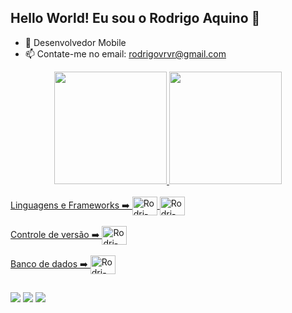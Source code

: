 ## Hello World! Eu sou o Rodrigo Aquino 👋

- 📱 Desenvolvedor Mobile
- 📫 Contate-me no email: rodrigovrvr@gmail.com

<div align="center">
  <a href="https://github.com/Rodrigo-Aquino">
  <img height="180em" src="https://github-readme-stats.vercel.app/api?username=Rodrigo-Aquino&show_icons=true&theme=dark&include_all_commits=true&count_private=true"/>
  <img height="180em" src="https://github-readme-stats.vercel.app/api/top-langs/?username=Rodrigo-Aquino&layout=compact&langs_count=7&theme=dark"/>
</div>
  
  
  <div style="display: inline_block"><br>
  Linguagens e Frameworks ➡️
  <img align="center" alt="Rodri-Dart" height="30" width="40" src="https://cdn.jsdelivr.net/gh/devicons/devicon/icons/dart/dart-original.svg" />
  <img align="center" alt="Rodri-Flutter" height="30" width="40" src="https://cdn.jsdelivr.net/gh/devicons/devicon/icons/flutter/flutter-original.svg" />
  </div>
  
  <div style="display: inline_block"><br>
  Controle de versão ➡️
  <img align="center" alt="Rodri-Git" height="30" width="40" src="https://cdn.jsdelivr.net/gh/devicons/devicon/icons/git/git-original.svg" />
  </div>
  
  <div style="display: inline_block"><br>
  Banco de dados ➡️
  <img align="center" alt="Rodri-Firebase" height="30" width="40" src="https://cdn.jsdelivr.net/gh/devicons/devicon/icons/firebase/firebase-plain-wordmark.svg" />
  </div>
  
  
   ##
 
<div> 
  <a href="https://instagram.com/rodri.engenharia" target="_blank"><img src="https://img.shields.io/badge/-Instagram-%23E4405F?style=for-the-badge&logo=instagram&logoColor=white" target="_blank"></a>
  <a href = "mailto:rodrigovrvr@gmail.com"><img src="https://img.shields.io/badge/-Gmail-%23333?style=for-the-badge&logo=gmail&logoColor=white" target="_blank"></a>
  <a href="https://www.linkedin.com/in/rodrigo-aquino-4a26a4204" target="_blank"><img src="https://img.shields.io/badge/-LinkedIn-%230077B5?style=for-the-badge&logo=linkedin&logoColor=white" target="_blank"></a> 
 
 
</div>

 
